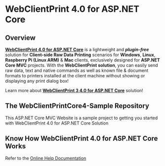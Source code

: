 # WebClientPrint 4.0 for **ASP.NET Core**

## Overview
[**WebClientPrint 4.0 for ASP.NET Core**](https://neodynamic.com/products/printing/raw-data/aspnet-core) is a lightweight and ***plugin-free*** solution for **Client-side Raw Data Printing** scenarios for **Windows**, **Linux**, **Raspberry Pi (Linux ARM)** & **Mac** clients, exclusively designed for **ASP.NET Core MVC**  projects. With the **WebClientPrint solution**, you can easily send raw data, text and native commands as well as known file & document formats to printers installed at the client machine without showing or displaying any print dialog box!

Learn more about [**WebClientPrint 3
4.0 for ASP.NET Core**](https://neodynamic.com/products/printing/raw-data/aspnet-core/) solution!

## The WebClientPrintCore4-Sample Repository
This ASP.NET Core MVC Website is a sample project to getting you started with WebClientPrint 4.0 for ASP.NET Core Solution

## Know How WebClientPrint 4.0 for ASP.NET Core Works
Refer to the [Online Help Documentation](https://neodynamic.com/Products/Help/WebClientPrintCore4.0/index.html)

